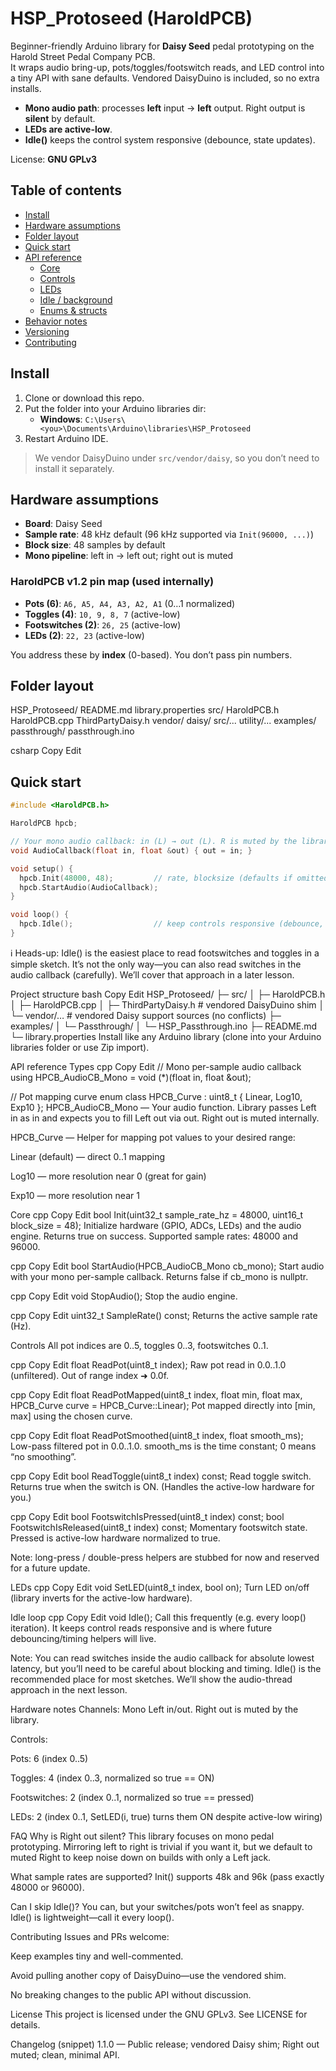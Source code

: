 # HSP_Protoseed (HaroldPCB)

Beginner-friendly Arduino library for **Daisy Seed** pedal prototyping on the Harold Street Pedal Company PCB.  
It wraps audio bring-up, pots/toggles/footswitch reads, and LED control into a tiny API with sane defaults. Vendored DaisyDuino is included, so no extra installs.

- **Mono audio path**: processes **left** input → **left** output. Right output is **silent** by default.  
- **LEDs are active-low**.  
- **Idle()** keeps the control system responsive (debounce, state updates).  

License: **GNU GPLv3**

## Table of contents
- [Install](#install)
- [Hardware assumptions](#hardware-assumptions)
- [Folder layout](#folder-layout)
- [Quick start](#quick-start)
- [API reference](#api-reference)
  - [Core](#core)
  - [Controls](#controls)
  - [LEDs](#leds)
  - [Idle / background](#idle--background)
  - [Enums & structs](#enums--structs)
- [Behavior notes](#behavior-notes)
- [Versioning](#versioning)
- [Contributing](#contributing)

## Install
1. Clone or download this repo.
2. Put the folder into your Arduino libraries dir:
   - **Windows**: `C:\Users\<you>\Documents\Arduino\libraries\HSP_Protoseed`
3. Restart Arduino IDE.

> We vendor DaisyDuino under `src/vendor/daisy`, so you don’t need to install it separately.

## Hardware assumptions
- **Board**: Daisy Seed
- **Sample rate**: 48 kHz default (96 kHz supported via `Init(96000, ...)`)
- **Block size**: 48 samples by default
- **Mono pipeline**: left in → left out; right out is muted

### HaroldPCB v1.2 pin map (used internally)
- **Pots (6)**: `A6, A5, A4, A3, A2, A1` (0…1 normalized)
- **Toggles (4)**: `10, 9, 8, 7` (active-low)
- **Footswitches (2)**: `26, 25` (active-low)
- **LEDs (2)**: `22, 23` (active-low)

You address these by **index** (0-based). You don’t pass pin numbers.

## Folder layout
HSP_Protoseed/
README.md
library.properties
src/
HaroldPCB.h
HaroldPCB.cpp
ThirdPartyDaisy.h
vendor/
daisy/
src/...
utility/...
examples/
passthrough/
passthrough.ino

csharp
Copy
Edit

## Quick start
```cpp
#include <HaroldPCB.h>

HaroldPCB hpcb;

// Your mono audio callback: in (L) → out (L). R is muted by the library.
void AudioCallback(float in, float &out) { out = in; }

void setup() {
  hpcb.Init(48000, 48);         // rate, blocksize (defaults if omitted)
  hpcb.StartAudio(AudioCallback);
}

void loop() {
  hpcb.Idle();                  // keep controls responsive (debounce, etc.)
}
```

ℹ️ Heads-up: Idle() is the easiest place to read footswitches and toggles in a simple sketch.
It’s not the only way—you can also read switches in the audio callback (carefully).
We’ll cover that approach in a later lesson.

Project structure
bash
Copy
Edit
HSP_Protoseed/
├─ src/
│  ├─ HaroldPCB.h
│  ├─ HaroldPCB.cpp
│  ├─ ThirdPartyDaisy.h        # vendored DaisyDuino shim
│  └─ vendor/…                  # vendored Daisy support sources (no conflicts)
├─ examples/
│  └─ Passthrough/
│     └─ HSP_Passthrough.ino
├─ README.md
└─ library.properties
Install like any Arduino library (clone into your Arduino libraries folder or use Zip import).

API reference
Types
cpp
Copy
Edit
// Mono per-sample audio callback
using HPCB_AudioCB_Mono = void (*)(float in, float &out);

// Pot mapping curve
enum class HPCB_Curve : uint8_t { Linear, Log10, Exp10 };
HPCB_AudioCB_Mono — Your audio function. Library passes Left in as in and expects you to fill Left out via out. Right out is muted internally.

HPCB_Curve — Helper for mapping pot values to your desired range:

Linear (default) — direct 0..1 mapping

Log10 — more resolution near 0 (great for gain)

Exp10 — more resolution near 1

Core
cpp
Copy
Edit
bool Init(uint32_t sample_rate_hz = 48000, uint16_t block_size = 48);
Initialize hardware (GPIO, ADCs, LEDs) and the audio engine.
Returns true on success. Supported sample rates: 48000 and 96000.

cpp
Copy
Edit
bool StartAudio(HPCB_AudioCB_Mono cb_mono);
Start audio with your mono per-sample callback.
Returns false if cb_mono is nullptr.

cpp
Copy
Edit
void StopAudio();
Stop the audio engine.

cpp
Copy
Edit
uint32_t SampleRate() const;
Returns the active sample rate (Hz).

Controls
All pot indices are 0..5, toggles 0..3, footswitches 0..1.

cpp
Copy
Edit
float ReadPot(uint8_t index);
Raw pot read in 0.0..1.0 (unfiltered). Out of range index ➜ 0.0f.

cpp
Copy
Edit
float ReadPotMapped(uint8_t index, float min, float max,
                    HPCB_Curve curve = HPCB_Curve::Linear);
Pot mapped directly into [min, max] using the chosen curve.

cpp
Copy
Edit
float ReadPotSmoothed(uint8_t index, float smooth_ms);
Low-pass filtered pot in 0.0..1.0.
smooth_ms is the time constant; 0 means “no smoothing”.

cpp
Copy
Edit
bool ReadToggle(uint8_t index) const;
Read toggle switch. Returns true when the switch is ON.
(Handles the active-low hardware for you.)

cpp
Copy
Edit
bool FootswitchIsPressed(uint8_t index) const;
bool FootswitchIsReleased(uint8_t index) const;
Momentary footswitch state. Pressed is active-low hardware normalized to true.

Note: long-press / double-press helpers are stubbed for now and reserved for a future update.

LEDs
cpp
Copy
Edit
void SetLED(uint8_t index, bool on);
Turn LED on/off (library inverts for the active-low hardware).

Idle loop
cpp
Copy
Edit
void Idle();
Call this frequently (e.g. every loop() iteration). It keeps control reads responsive and is where future debouncing/timing helpers will live.

Note: You can read switches inside the audio callback for absolute lowest latency, but you’ll need to be careful about blocking and timing. Idle() is the recommended place for most sketches. We’ll show the audio-thread approach in the next lesson.

Hardware notes
Channels: Mono Left in/out. Right out is muted by the library.

Controls:

Pots: 6 (index 0..5)

Toggles: 4 (index 0..3, normalized so true == ON)

Footswitches: 2 (index 0..1, normalized so true == pressed)

LEDs: 2 (index 0..1, SetLED(i, true) turns them ON despite active-low wiring)

FAQ
Why is Right out silent?
This library focuses on mono pedal prototyping. Mirroring left to right is trivial if you want it, but we default to muted Right to keep noise down on builds with only a Left jack.

What sample rates are supported?
Init() supports 48k and 96k (pass exactly 48000 or 96000).

Can I skip Idle()?
You can, but your switches/pots won’t feel as snappy. Idle() is lightweight—call it every loop().

Contributing
Issues and PRs welcome:

Keep examples tiny and well-commented.

Avoid pulling another copy of DaisyDuino—use the vendored shim.

No breaking changes to the public API without discussion.

License
This project is licensed under the GNU GPLv3. See LICENSE for details.

Changelog (snippet)
1.1.0 — Public release; vendored Daisy shim; Right out muted; clean, minimal API.
